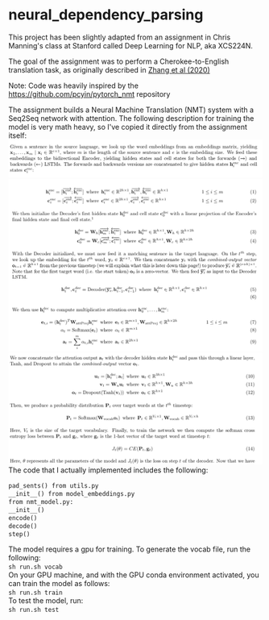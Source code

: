 # neural_dependency_parsing
This project has been slightly adapted from an assignment in Chris Manning's class at Stanford called Deep Learning for NLP, aka  XCS224N. 

The goal of the assignment was to perform a Cherokee-to-English translation task, as originally described in [Zhang et al (2020)](https://arxiv.org/abs/2010.04791)

Note: Code was heavily inspired by the https://github.com/pcyin/pytorch_nmt repository

The assignment builds a Neural Machine Translation (NMT) system with a Seq2Seq network with attention. The following description for training the model is very math heavy, so I've copied it directly from the assignment itself:
![image_1](images/model_description1.png)
![image_2](images/model_description2.png)
![image_3](images/model_description3.png)
The code that I actually implemented includes the following:
```buildoutcfg
pad_sents() from utils.py
__init__() from model_embeddings.py
from nmt_model.py:
__init__() 
encode() 
decode() 
step()
```

The model requires a gpu for training. To generate the vocab file, run the following:\
```sh run.sh vocab```\
On your GPU machine, and with the GPU conda environment activated, you can train the model as follows:\
```sh run.sh train```\
To test the model, run:\
```sh run.sh test```

